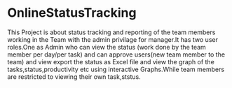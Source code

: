 OnlineStatusTracking
====================
This Project is about status tracking and reporting of the team members working in the Team with the admin privilage for manager.It has two user roles.One as Admin who can view the status (work done by the team member per day/per task) and can approve users(new team member to the team) and view export the status as Excel file and view the graph of the tasks,status,productivity etc using interactive Graphs.While team members are restricted to viewing their own task,ststus.
